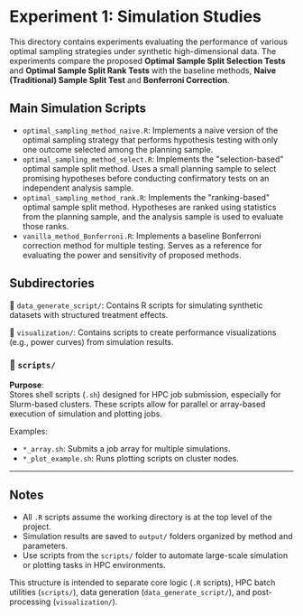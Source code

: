 # Experiment 1: Simulation Studies

This directory contains experiments evaluating the performance of various optimal sampling strategies under synthetic high-dimensional data. The experiments compare the proposed **Optimal Sample Split Selection Tests** and **Optimal Sample Split Rank Tests** with the baseline methods, **Naive (Traditional) Sample Split Test** and **Bonferroni Correction**. 


## Main Simulation Scripts
- `optimal_sampling_method_naive.R`: Implements a naive version of the optimal sampling strategy that performs hypothesis testing with only one outcome selected among the planning sample.
- `optimal_sampling_method_select.R`: Implements the "selection-based" optimal sample split method. Uses a small planning sample to select promising hypotheses before conducting confirmatory tests on an independent analysis sample.
- `optimal_sampling_method_rank.R`: Implements the "ranking-based" optimal sample split method. Hypotheses are ranked using statistics from the planning sample, and the analysis sample is used to evaluate those ranks.
- `vanilla_method_Bonferroni.R`: Implements a baseline Bonferroni correction method for multiple testing. Serves as a reference for evaluating the power and sensitivity of proposed methods.


## Subdirectories
📁 `data_generate_script/`: Contains R scripts for simulating synthetic datasets with structured treatment effects.

📁 `visualization/`: Contains scripts to create performance visualizations (e.g., power curves) from simulation results.


### 📁 `scripts/`
**Purpose**:  
Stores shell scripts (`.sh`) designed for HPC job submission, especially for Slurm-based clusters. These scripts allow for parallel or array-based execution of simulation and plotting jobs.

Examples:
- `*_array.sh`: Submits a job array for multiple simulations.
- `*_plot_example.sh`: Runs plotting scripts on cluster nodes.

---

## Notes

- All `.R` scripts assume the working directory is at the top level of the project.
- Simulation results are saved to `output/` folders organized by method and parameters.
- Use scripts from the `scripts/` folder to automate large-scale simulation or plotting tasks in HPC environments.

This structure is intended to separate core logic (`.R` scripts), HPC batch utilities (`scripts/`), data generation (`data_generate_script/`), and post-processing (`visualization/`).
